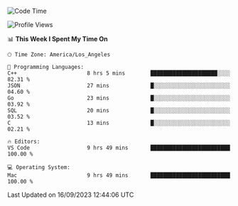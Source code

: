 <!--START_SECTION:waka-->
![Code Time](http://img.shields.io/badge/Code%20Time-516%20hrs%2047%20mins-blue)

![Profile Views](http://img.shields.io/badge/Profile%20Views-0-blue)

📊 **This Week I Spent My Time On** 

```text
🕑︎ Time Zone: America/Los_Angeles

💬 Programming Languages: 
C++                      8 hrs 5 mins        █████████████████████░░░░   82.31 % 
JSON                     27 mins             █░░░░░░░░░░░░░░░░░░░░░░░░   04.60 % 
Go                       23 mins             █░░░░░░░░░░░░░░░░░░░░░░░░   03.92 % 
SQL                      20 mins             █░░░░░░░░░░░░░░░░░░░░░░░░   03.52 % 
C                        13 mins             █░░░░░░░░░░░░░░░░░░░░░░░░   02.21 % 

🔥 Editors: 
VS Code                  9 hrs 49 mins       █████████████████████████   100.00 % 

💻 Operating System: 
Mac                      9 hrs 49 mins       █████████████████████████   100.00 % 
```


 Last Updated on 16/09/2023 12:44:06 UTC
<!--END_SECTION:waka-->
